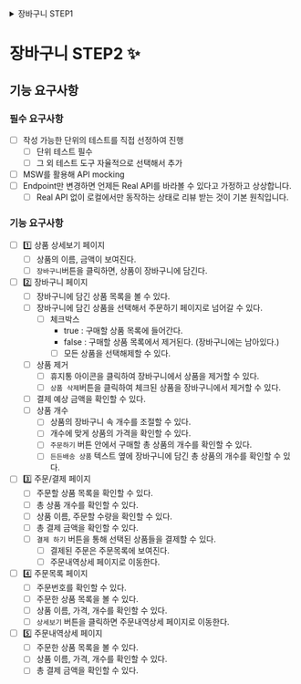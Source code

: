 <details>
<summary>장바구니 STEP1</summary>

## 요구사항

### 필수 요구사항

- [x] Redux를 활용한 상태 관리
- [x] REQUIREMENTS.md에 요구 사항 도출
- [x] Mock Data 활용 (Schema 설계까지)
  - [x] Local JSON
  - [x] JSON Server

### 필수 구현 페이지

- [x] 상품 목록

### 기능 요구사항

- [x] 사용자는 상품 목록을 확인할 수 있다.
  - [x] 한 줄에 상품은 4개씩 보여진다.
  - [x] 상품 목록의 아이템은 `상품 이미지`, `이름`, `가격`, `쇼핑카트 아이콘`을 가지고 있다.
- [x] 사용자는 `쇼핑카트 아이콘`을 클릭하여 해당 상품을 장바구니에 넣을 수 있다.
  - [x] `쇼핑카트 아이콘`을 클릭하면 수량을 선택하고 장바구니에 해당 상품을 넣을 수 있다.
  - [x] 담긴 상품의 `쇼핑카트 아이콘`은 해당 상품이 장바구니에 담긴 개수로 바뀐다.
- [ ] 사용자는 스크롤을 통해 다음 상품 목록을 불러올 수 있다.
  - [ ] 스크롤 후 상품 목록이 불러와 지는 동안 스켈레톤 UI를 사용자에게 보여준다.
  - [ ] 사용자가 스크롤 했을 시 상품 목록은 12개가 불러와진다.
  - [ ] 불러올 상품이 없을 때 `없음` 이미지를 보여준다.

<br>

## 구조

#### App

- Header
- Routes

### 디렉토리 구조

#### page

- ProductListPage

#### components

- shared
  - Button
  - Header
- ProductItem
</details>

# 장바구니 STEP2 ✨

## 기능 요구사항

### 필수 요구사항

- [ ] 작성 가능한 단위의 테스트를 직접 선정하여 진행
  - [ ] 단위 테스트 필수
  - [ ] 그 외 테스트 도구 자율적으로 선택해서 추가
- [ ] MSW를 활용해 API mocking
- [ ] Endpoint만 변경하면 언제든 Real API를 바라볼 수 있다고 가정하고 상상합니다.
  - [ ] Real API 없이 로컬에서만 동작하는 상태로 리뷰 받는 것이 기본 원칙입니다.

### 기능 요구사항

- [ ] 1️⃣ 상품 상세보기 페이지
  - [ ] 상품의 이름, 금액이 보여진다.
  - [ ] `장바구니`버튼을 클릭하면, 상품이 장바구니에 담긴다.
- [ ] 2️⃣ 장바구니 페이지
  - [ ] 장바구니에 담긴 상품 목록을 볼 수 있다.
  - [ ] 장바구니에 담긴 상품을 선택해서 주문하기 페이지로 넘어갈 수 있다.
    - [ ] 체크박스
      - true : 구매할 상품 목록에 들어간다.
      - false : 구매할 상품 목록에서 제거된다. (장바구니에는 남아있다.)
      - [ ] 모든 상품을 선택해제할 수 있다.
  - [ ] 상품 제거
    - [ ] 휴지통 아이콘을 클릭하여 장바구니에서 상품을 제거할 수 있다.
    - [ ] `상품 삭제`버튼을 클릭하여 체크된 상품을 장바구니에서 제거할 수 있다.
  - [ ] 결제 예상 금액을 확인할 수 있다.
  - [ ] 상품 개수
    - [ ] 상품의 장바구니 속 개수를 조절할 수 있다.
    - [ ] 개수에 맞게 상품의 가격을 확인할 수 있다.
    - [ ] `주문하기` 버튼 안에서 구매할 총 상품의 개수를 확인할 수 있다.
    - [ ] `든든배송 상품` 텍스트 옆에 장바구니에 담긴 총 상품의 개수를 확인할 수 있다.
- [ ] 3️⃣ 주문/결제 페이지
  - [ ] 주문할 상품 목록을 확인할 수 있다.
  - [ ] 총 상품 개수를 확인할 수 있다.
  - [ ] 상품 이름, 주문할 수량을 확인할 수 있다.
  - [ ] 총 결제 금액을 확인할 수 있다.
  - [ ] `결제 하기` 버튼을 통해 선택된 상품들을 결제할 수 있다.
    - [ ] 결제된 주문은 주문목록에 보여진다.
    - [ ] 주문내역상세 페이지로 이동한다.
- [ ] 4️⃣ 주문목록 페이지
  - [ ] 주문번호를 확인할 수 있다.
  - [ ] 주문한 상품 목록을 볼 수 있다.
  - [ ] 상품 이름, 가격, 개수를 확인할 수 있다.
  - [ ] `상세보기` 버튼을 클릭하면 주문내역상세 페이지로 이동한다.
- [ ] 5️⃣ 주문내역상세 페이지
  - [ ] 주문한 상품 목록을 볼 수 있다.
  - [ ] 상품 이름, 가격, 개수를 확인할 수 있다.
  - [ ] 총 결제 금액을 확인할 수 있다.
